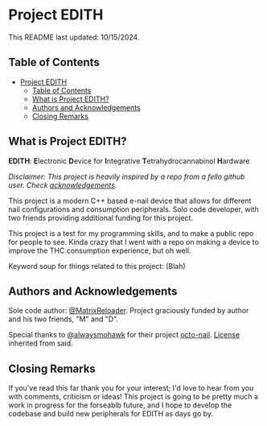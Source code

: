 # Project EDITH
This README last updated: 10/15/2024.

## Table of Contents
- [Project EDITH](#project-edith)
  - [Table of Contents](#table-of-contents)
  - [What is Project EDITH?](#what-is-project-edith)
  - [Authors and Acknowledgements](#authors-and-acknowledgements)
  - [Closing Remarks](#closing-remarks)

## What is Project EDITH?
**EDITH**: **E**lectronic **D**evice for **I**ntegrative **T**etrahydrocannabinol **H**ardware

*Disclaimer: This project is heavily inspired by a repo from a fello github user. Check [acknowledgements](#authors-and-acknowledgements).*

This project is a modern C++ based e-nail device that allows for different nail configurations and consumption peripherals. Solo code developer, with two friends providing additional funding for this project.

This project is a test for my programming skills, and to make a public repo for people to see. Kinda crazy that I went with a repo on making a device to improve the THC consumption experience, but oh well.

Keyword soup for things related to this project: \(Blah\)

## Authors and Acknowledgements
Sole code author: [@MatrixReloader](https://github.com/MatrixReloader). Project graciously funded by author and his two friends, "M" and "D".

Special thanks to [@alwaysmohawk](https://github.com/alwaysmohawk) for their project [octo-nail](https://github.com/alwaysmohawk/octo-nail). [License](/LICENSE) inherited from said.

## Closing Remarks
If you've read this far thank you for your interest; I'd love to hear from you with comments, criticism or ideas! This project is going to be pretty much a work in progress for the forseablb future, and I hope to develop the codebase and build new peripherals for EDITH as days go by. 